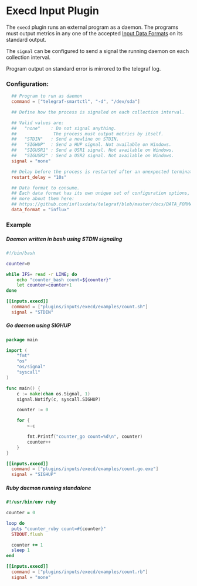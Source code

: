 # Execd Input Plugin

The `execd` plugin runs an external program as a daemon. The programs must output metrics in any one of the accepted [Input Data Formats](https://github.com/influxdata/telegraf/blob/master/docs/DATA_FORMATS_INPUT.md) on its standard output.

The `signal` can be configured to send a signal the running daemon on each collection interval.

Program output on standard error is mirrored to the telegraf log.

### Configuration:

```toml
  ## Program to run as daemon
  command = ["telegraf-smartctl", "-d", "/dev/sda"]

  ## Define how the process is signaled on each collection interval.

  ## Valid values are:
  ##   "none"    : Do not signal anything.
  ##              The process must output metrics by itself.
  ##   "STDIN"   : Send a newline on STDIN.
  ##   "SIGHUP"  : Send a HUP signal. Not available on Windows.
  ##   "SIGUSR1" : Send a USR1 signal. Not available on Windows.
  ##   "SIGUSR2" : Send a USR2 signal. Not available on Windows.
  signal = "none"

  ## Delay before the process is restarted after an unexpected termination
  restart_delay = "10s"

  ## Data format to consume.
  ## Each data format has its own unique set of configuration options, read
  ## more about them here:
  ## https://github.com/influxdata/telegraf/blob/master/docs/DATA_FORMATS_INPUT.md
  data_format = "influx"
```

### Example

##### Daemon written in bash using STDIN signaling

```bash
#!/bin/bash

counter=0

while IFS= read -r LINE; do
    echo "counter_bash count=${counter}"
    let counter=counter+1
done
```

```toml
[[inputs.execd]]
  command = ["plugins/inputs/execd/examples/count.sh"]
  signal = "STDIN"
```

##### Go daemon using SIGHUP

```go
package main

import (
    "fmt"
    "os"
    "os/signal"
    "syscall"
)

func main() {
    c := make(chan os.Signal, 1)
    signal.Notify(c, syscall.SIGHUP)

    counter := 0

    for {
        <-c

        fmt.Printf("counter_go count=%d\n", counter)
        counter++
    }
}

```

```toml
[[inputs.execd]]
  command = ["plugins/inputs/execd/examples/count.go.exe"]
  signal = "SIGHUP"
```

##### Ruby daemon running standalone

```ruby
#!/usr/bin/env ruby

counter = 0

loop do
  puts "counter_ruby count=#{counter}"
  STDOUT.flush

  counter += 1
  sleep 1
end
```

```toml
[[inputs.execd]]
  command = ["plugins/inputs/execd/examples/count.rb"]
  signal = "none"
```
